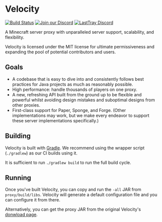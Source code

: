 # Velocity

[![Build Status](https://img.shields.io/jenkins/s/https/ci.velocitypowered.com/job/velocity.svg)](https://ci.velocitypowered.com/job/velocity/)
[![Join our Discord](https://img.shields.io/discord/472484458856185878.svg?logo=discord&label=)](https://discord.gg/8cB9Bgf)
[![LastTray Discord](https://img.shields.io/discord/472484458856185878.svg?logo=discord&label=)](https://discord.gg/UPPGSyQTEx)


A Minecraft server proxy with unparalleled server support, scalability,
and flexibility.

Velocity is licensed under the MIT license for ultimate permissiveness
and expanding the pool of potential contributors and users.

## Goals

* A codebase that is easy to dive into and consistently follows best practices
  for Java projects as much as reasonably possible.
* High performance: handle thousands of players on one proxy.
* A new, refreshing API built from the ground up to be flexible and powerful
  whilst avoiding design mistakes and suboptimal designs from other proxies.
* First-class support for Paper, Sponge, and Forge. (Other implementations
  may work, but we make every endeavor to support these server implementations
  specifically.)
  
## Building

Velocity is built with [Gradle](https://gradle.org). We recommend using the
wrapper script (`./gradlew`) as our CI builds using it.

It is sufficient to run `./gradlew build` to run the full build cycle.

## Running

Once you've built Velocity, you can copy and run the `-all` JAR from
`proxy/build/libs`. Velocity will generate a default configuration file
and you can configure it from there.

Alternatively, you can get the proxy JAR from the original Velocity's [donwload page](https://www.velocitypowered.com/downloads).
